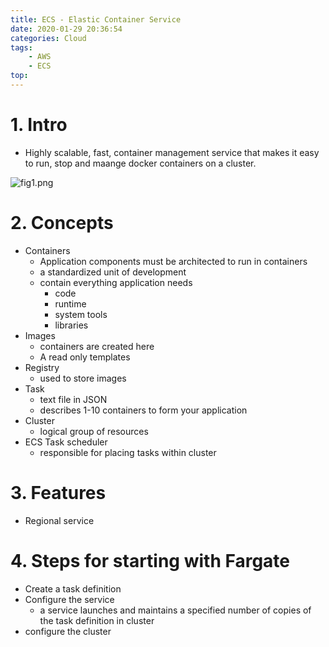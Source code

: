 ```yaml
---
title: ECS - Elastic Container Service
date: 2020-01-29 20:36:54
categories: Cloud
tags:
    - AWS
    - ECS
top:
---
```


# 1. Intro

+ Highly scalable, fast, container management service that makes it easy to run, stop and maange docker containers on a cluster. 


![fig1.png](https://i.loli.net/2020/01/30/bgWNQv1M27fEza3.png)
# 2. Concepts
+ Containers
    + Application components must be architected to run in containers 
    + a standardized unit of development 
    + contain everything application needs
        + code 
        + runtime 
        + system tools 
        + libraries 
+ Images
    + containers are created here
    + A read only templates
+ Registry
    + used to store images  
+ Task 
    + text file in JSON 
    + describes 1-10 containers to form your application 
+ Cluster 
    + logical group of resources  
+ ECS Task scheduler
    + responsible for placing tasks within cluster  
# 3. Features

+ Regional service 


# 4. Steps for starting with Fargate

+ Create a task definition 
+ Configure the service 
    + a service launches and maintains a specified number of copies of the task definition in cluster   
+ configure the cluster 